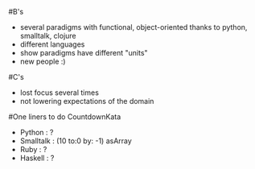 #B's
- several paradigms with functional, object-oriented thanks to python, smalltalk, clojure
- different languages
- show paradigms have different "units"
- new people :)

#C's
- lost focus several times
- not lowering expectations of the domain

#One liners to do CountdownKata

- Python : ?
- Smalltalk : (10 to:0 by: -1) asArray
- Ruby : ?
- Haskell : ?